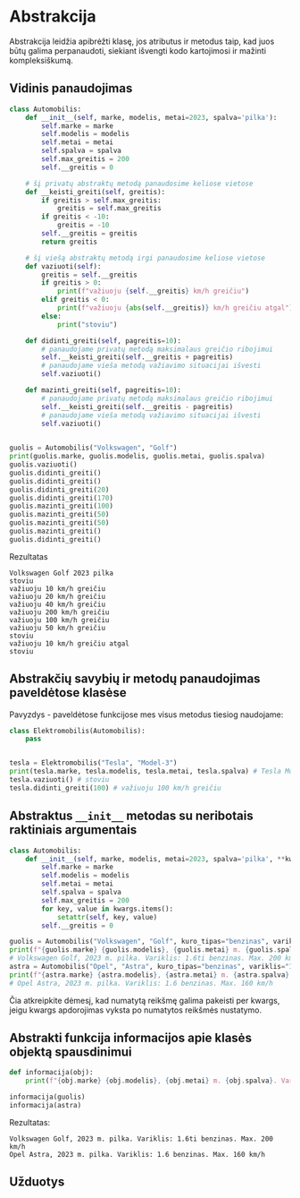 # Abstrakcija

Abstrakcija leidžia apibrėžti klasę, jos atributus ir metodus taip, kad juos būtų galima perpanaudoti, siekiant išvengti kodo kartojimosi ir mažinti kompleksiškumą.

## Vidinis panaudojimas

```Python
class Automobilis:
    def __init__(self, marke, modelis, metai=2023, spalva='pilka'):
        self.marke = marke
        self.modelis = modelis
        self.metai = metai
        self.spalva = spalva
        self.max_greitis = 200
        self.__greitis = 0

    # šį privatų abstraktų metodą panaudosime keliose vietose
    def __keisti_greiti(self, greitis):
        if greitis > self.max_greitis:
            greitis = self.max_greitis
        if greitis < -10:
            greitis = -10
        self.__greitis = greitis
        return greitis

    # šį viešą abstraktų metodą irgi panaudosime keliose vietose
    def vaziuoti(self):
        greitis = self.__greitis
        if greitis > 0:
            print(f"važiuoju {self.__greitis} km/h greičiu")
        elif greitis < 0:
            print(f"važiuoju {abs(self.__greitis)} km/h greičiu atgal")
        else:
            print("stoviu")

    def didinti_greiti(self, pagreitis=10):
        # panaudojame privatų metodą maksimalaus greičio ribojimui
        self.__keisti_greiti(self.__greitis + pagreitis)
        # panaudojame vieša metodą važiavimo situacijai išvesti
        self.vaziuoti()

    def mazinti_greiti(self, pagreitis=10):
        # panaudojame privatų metodą maksimalaus greičio ribojimui
        self.__keisti_greiti(self.__greitis - pagreitis)
        # panaudojame vieša metodą važiavimo situacijai išvesti
        self.vaziuoti()
    

guolis = Automobilis("Volkswagen", "Golf")
print(guolis.marke, guolis.modelis, guolis.metai, guolis.spalva)
guolis.vaziuoti()
guolis.didinti_greiti()
guolis.didinti_greiti()
guolis.didinti_greiti(20)
guolis.didinti_greiti(170)
guolis.mazinti_greiti(100)
guolis.mazinti_greiti(50)
guolis.mazinti_greiti(50)
guolis.mazinti_greiti()
guolis.didinti_greiti()
```

Rezultatas

```Text
Volkswagen Golf 2023 pilka
stoviu
važiuoju 10 km/h greičiu
važiuoju 20 km/h greičiu
važiuoju 40 km/h greičiu
važiuoju 200 km/h greičiu
važiuoju 100 km/h greičiu
važiuoju 50 km/h greičiu
stoviu
važiuoju 10 km/h greičiu atgal
stoviu
```

## Abstrakčių savybių ir metodų panaudojimas paveldėtose klasėse

Pavyzdys - paveldėtose funkcijose mes visus metodus tiesiog naudojame:

```Python
class Elektromobilis(Automobilis):
    pass


tesla = Elektromobilis("Tesla", "Model-3")
print(tesla.marke, tesla.modelis, tesla.metai, tesla.spalva) # Tesla Model 3 2023 pilka
tesla.vaziuoti() # stoviu
tesla.didinti_greiti(100) # važiuoju 100 km/h greičiu
```

## Abstraktus `__init__` metodas su neribotais raktiniais argumentais

```Python
class Automobilis:
    def __init__(self, marke, modelis, metai=2023, spalva='pilka', **kwargs):
        self.marke = marke
        self.modelis = modelis
        self.metai = metai
        self.spalva = spalva
        self.max_greitis = 200
        for key, value in kwargs.items():
            setattr(self, key, value)
        self.__greitis = 0

guolis = Automobilis("Volkswagen", "Golf", kuro_tipas="benzinas", variklis="1.6ti")
print(f"{guolis.marke} {guolis.modelis}, {guolis.metai} m. {guolis.spalva}. Variklis: {guolis.variklis} {guolis.kuro_tipas}. Max. {guolis.max_greitis} km/h")
# Volkswagen Golf, 2023 m. pilka. Variklis: 1.6ti benzinas. Max. 200 km/h
astra = Automobilis("Opel", "Astra", kuro_tipas="benzinas", variklis="1.6", max_greitis=160)
print(f"{astra.marke} {astra.modelis}, {astra.metai} m. {astra.spalva}. Variklis: {astra.variklis} {astra.kuro_tipas}. Max. {astra.max_greitis} km/h")
# Opel Astra, 2023 m. pilka. Variklis: 1.6 benzinas. Max. 160 km/h
```

Čia atkreipkite dėmesį, kad numatytą reikšmę galima pakeisti per kwargs, jeigu kwargs apdorojimas vyksta po numatytos reikšmės nustatymo.

## Abstrakti funkcija informacijos apie klasės objektą spausdinimui

```Python
def informacija(obj):
    print(f"{obj.marke} {obj.modelis}, {obj.metai} m. {obj.spalva}. Variklis: {obj.variklis} {astra.kuro_tipas}. Max. {obj.max_greitis} km/h")    

informacija(guolis)
informacija(astra)
```

Rezultatas:

```Text
Volkswagen Golf, 2023 m. pilka. Variklis: 1.6ti benzinas. Max. 200 km/h
Opel Astra, 2023 m. pilka. Variklis: 1.6 benzinas. Max. 160 km/h
```

## Užduotys
